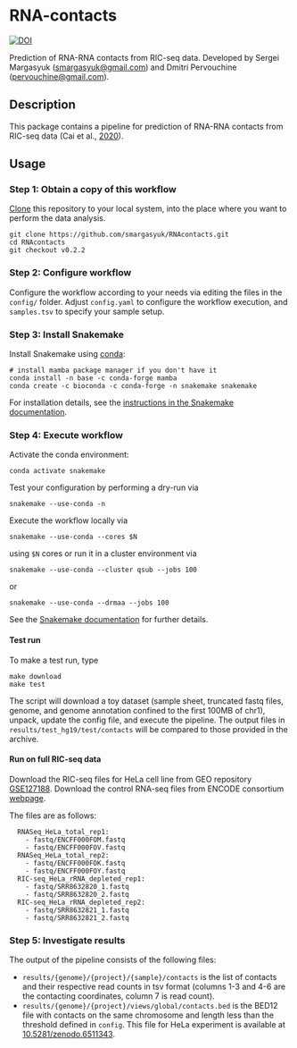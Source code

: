 # RNA-contacts

[![DOI](https://zenodo.org/badge/DOI/10.5281/zenodo.6507594.svg)](https://doi.org/10.5281/zenodo.6507594)

Prediction of RNA-RNA contacts from RIC-seq data. Developed by Sergei Margasyuk (smargasyuk@gmail.com) and Dmitri Pervouchine (pervouchine@gmail.com).

## Description

This package contains a pipeline for prediction of RNA-RNA contacts from RIC-seq data (Cai et al., [2020](https://doi.org/10.1038/s41586-020-2249-1)). 

## Usage

### Step 1: Obtain a copy of this workflow

[Clone](https://help.github.com/en/articles/cloning-a-repository) this repository to your local system, into the place where you want to perform the data analysis.

    git clone https://github.com/smargasyuk/RNAcontacts.git
    cd RNAcontacts
    git checkout v0.2.2

### Step 2: Configure workflow

Configure the workflow according to your needs via editing the files in the `config/` folder. Adjust `config.yaml` to configure the workflow execution, and `samples.tsv` to specify your sample setup.

### Step 3: Install Snakemake

Install Snakemake using [conda](https://conda.io/projects/conda/en/latest/user-guide/install/index.html):

    # install mamba package manager if you don't have it
    conda install -n base -c conda-forge mamba
    conda create -c bioconda -c conda-forge -n snakemake snakemake

For installation details, see the [instructions in the Snakemake documentation](https://snakemake.readthedocs.io/en/stable/getting_started/installation.html).

### Step 4: Execute workflow

Activate the conda environment:

    conda activate snakemake

Test your configuration by performing a dry-run via

    snakemake --use-conda -n

Execute the workflow locally via

    snakemake --use-conda --cores $N

using `$N` cores or run it in a cluster environment via

    snakemake --use-conda --cluster qsub --jobs 100

or

    snakemake --use-conda --drmaa --jobs 100

See the [Snakemake documentation](https://snakemake.readthedocs.io/en/stable/executable.html) for further details.

#### Test run

To make a test run, type

```
make download
make test
```

The script will download a toy dataset (sample sheet, truncated fastq files, genome, and genome annotation confined to the first 100MB of chr1), unpack, 
update the config file, and execute the pipeline. The output files in `results/test_hg19/test/contacts` will be compared to those provided in the archive.

#### Run on full RIC-seq data

Download the RIC-seq files for HeLa cell line from GEO repository [GSE127188](https://www.ncbi.nlm.nih.gov/geo/query/acc.cgi?acc=GSE127188). Download the control RNA-seq files from ENCODE consortium [webpage](https://www.encodeproject.org/).

The files are as follows:

```
  RNASeq_HeLa_total_rep1:
    - fastq/ENCFF000FOM.fastq
    - fastq/ENCFF000FOV.fastq
  RNASeq_HeLa_total_rep2:
    - fastq/ENCFF000FOK.fastq
    - fastq/ENCFF000FOY.fastq
  RIC-seq_HeLa_rRNA_depleted_rep1:
    - fastq/SRR8632820_1.fastq
    - fastq/SRR8632820_2.fastq
  RIC-seq_HeLa_rRNA_depleted_rep2:
    - fastq/SRR8632821_1.fastq
    - fastq/SRR8632821_2.fastq
```

### Step 5: Investigate results

The output of the pipeline consists of the following files:

+ `results/{genome}/{project}/{sample}/contacts` is the list of contacts and their respective read counts in tsv format (columns 1-3 and 4-6 are the contacting coordinates, column 7 is read count). 
+ `results/{genome}/{project}/views/global/contacts.bed` is the BED12 file with contacts on the same chromosome and length less than the threshold defined in `config`. This file for HeLa experiment is available at [10.5281/zenodo.6511343](https://zenodo.org/record/6511343).
